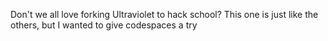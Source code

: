 Don't we all love forking Ultraviolet to hack school?
This one is just like the others, but I wanted to give codespaces a try
